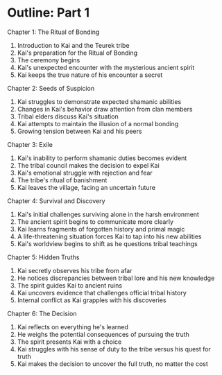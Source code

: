 # Outline: Part 1

Chapter 1: The Ritual of Bonding

1. Introduction to Kai and the Teurek tribe
2. Kai's preparation for the Ritual of Bonding
3. The ceremony begins
4. Kai's unexpected encounter with the mysterious ancient spirit
5. Kai keeps the true nature of his encounter a secret

Chapter 2: Seeds of Suspicion

1. Kai struggles to demonstrate expected shamanic abilities
2. Changes in Kai's behavior draw attention from clan members
3. Tribal elders discuss Kai's situation
4. Kai attempts to maintain the illusion of a normal bonding
5. Growing tension between Kai and his peers

Chapter 3: Exile

1. Kai's inability to perform shamanic duties becomes evident
2. The tribal council makes the decision to expel Kai
3. Kai's emotional struggle with rejection and fear
4. The tribe's ritual of banishment
5. Kai leaves the village, facing an uncertain future

Chapter 4: Survival and Discovery

1. Kai's initial challenges surviving alone in the harsh environment
2. The ancient spirit begins to communicate more clearly
3. Kai learns fragments of forgotten history and primal magic
4. A life-threatening situation forces Kai to tap into his new abilities
5. Kai's worldview begins to shift as he questions tribal teachings

Chapter 5: Hidden Truths

1. Kai secretly observes his tribe from afar
2. He notices discrepancies between tribal lore and his new knowledge
3. The spirit guides Kai to ancient ruins
4. Kai uncovers evidence that challenges official tribal history
5. Internal conflict as Kai grapples with his discoveries

Chapter 6: The Decision

1. Kai reflects on everything he's learned
2. He weighs the potential consequences of pursuing the truth
3. The spirit presents Kai with a choice
4. Kai struggles with his sense of duty to the tribe versus his quest for truth
5. Kai makes the decision to uncover the full truth, no matter the cost